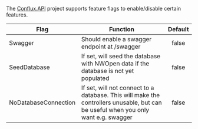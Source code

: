 The [Conflux.API]() project supports feature flags to enable/disable certain features.

| **Flag**              | **Function**                                                                                                                         | **Default** |
|-----------------------|--------------------------------------------------------------------------------------------------------------------------------------|:-----------:|
| Swagger               | Should enable a swagger endpoint at /swagger                                                                                         |    false    |
| SeedDatabase          | If set, will seed the database with NWOpen data if the database is not  yet populated                                                |    false    |
| NoDatabaseConnection  | If set, will not connect to a database. This will make the controllers unusable, but can be useful when you only want e.g. swagger   |    false    |